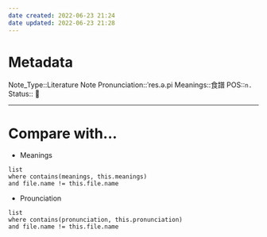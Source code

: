 ```yaml
---
date created: 2022-06-23 21:24
date updated: 2022-06-23 21:28
---
```


# Metadata

Note_Type::Literature Note
Pronunciation::ˈres.ə.pi
Meanings::食譜
POS::`n.`
Status:: 👶

---

# Compare with...

- Meanings

```dataview
list
where contains(meanings, this.meanings)
and file.name != this.file.name
```

- Prounciation

```dataview
list
where contains(pronunciation, this.pronunciation)
and file.name != this.file.name
```
